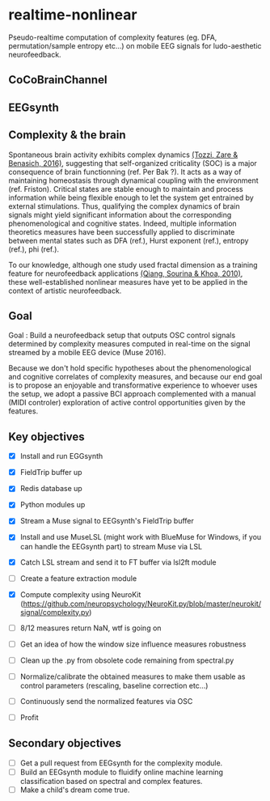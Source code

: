# realtime-nonlinear
Pseudo-realtime computation of complexity features (eg. DFA, permutation/sample entropy etc...) on mobile EEG signals for ludo-aesthetic neurofeedback.

## CoCoBrainChannel



## EEGsynth


## Complexity & the brain

Spontaneous brain activity exhibits complex dynamics [(Tozzi, Zare & Benasich, 2016)](https://www.frontiersin.org/articles/10.3389/fnhum.2016.00247/full), suggesting that self-organized criticality (SOC) is a major consequence of brain functionning (ref. Per Bak ?). It acts as a way of maintaining homeostasis through dynamical coupling with the environment (ref. Friston). Critical states are stable enough to maintain and process information while being flexible enough to let the system get entrained by external stimulations. Thus, qualifying the complex dynamics of brain signals might yield significant information about the corresponding phenomenological and cognitive states. Indeed, multiple information theoretics measures have been successfully applied to discriminate between mental states such as DFA (ref.), Hurst exponent (ref.), entropy (ref.), phi (ref.). 

To our knowledge, although one study used fractal dimension as a training feature for neurofeedback applications [(Qiang, Sourina & Khoa, 2010)](https://www.researchgate.net/profile/Olga_Sourina/publication/228808406_A_Fractal_Dimension_Based_Algorithm_for_Neurofeedback_Games/links/565445fc08ae4988a7b0158f/A-Fractal-Dimension-Based-Algorithm-for-Neurofeedback-Games.pdf), these well-established nonlinear measures have yet to be applied in the context of artistic neurofeedback.




## Goal
Goal : Build a neurofeedback setup that outputs OSC control signals determined by complexity measures computed in real-time on the signal streamed by a mobile EEG device (Muse 2016).

Because we don't hold specific hypotheses about the phenomenological and cognitive correlates of complexity measures, and because our end goal is to propose an enjoyable and transformative experience to whoever uses the setup, we adopt a passive BCI approach complemented with a manual (MIDI controler) exploration of active control opportunities given by the features.

## Key objectives
- [x] Install and run EGGsynth
 - [x] FieldTrip buffer up
 - [x] Redis database up
 - [x] Python modules up
 
- [x] Stream a Muse signal to EEGsynth's FieldTrip buffer
 - [x] Install and use MuseLSL (might work with BlueMuse for Windows, if you can handle the EEGsynth part) to stream Muse via LSL
 - [x] Catch LSL stream and send it to FT buffer via lsl2ft module
 
- [ ] Create a feature extraction module
 - [x] Compute complexity using NeuroKit (https://github.com/neuropsychology/NeuroKit.py/blob/master/neurokit/signal/complexity.py)
  - [ ] 8/12 measures return NaN, wtf is going on
  - [ ] Get an idea of how the window size influence measures robustness
 - [ ] Clean up the .py from obsolete code remaining from spectral.py
  
- [ ] Normalize/calibrate the obtained measures to make them usable as control parameters (rescaling, baseline correction etc...)
- [ ] Continuously send the normalized features via OSC
- [ ] Profit


## Secondary objectives
 - [ ] Get a pull request from EEGsynth for the complexity module.
 - [ ] Build an EEGsynth module to fluidify online machine learning classification based on spectral and complex features.
 - [ ] Make a child's dream come true.
